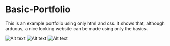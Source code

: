 # Basic-Portfolio

This is an example portfolio using only html and css. It shows that, although arduous, a nice looking website can be made using only the basics.

![Alt text](/relative/path/to/img.jpg?raw=true "Optional Title")
![Alt text](/relative/path/to/img.jpg?raw=true "Optional Title")
![Alt text](/relative/path/to/img.jpg?raw=true "Optional Title")
